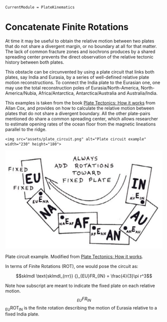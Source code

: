 ```@meta
CurrentModule = PlateKinematics
```

# Concatenate Finite Rotations

At time it may be useful to obtain the relative motion between two plates that do not share a divergent margin, or no boundary at all for that matter. The lack of common fracture zones and isochrons produces by a shared spreading center prevents the direct observation of the relative tectonic history between both plates. 

This obstacle can be circunvented by using a plate circuit that links both plates, say India and Eurasia, by a series of well-defined relative plate motion reconstructions. To connect the India plate to the Eurasian one, one may use the total reconstruction poles of Eurasia/North-America, North-America/Nubia, Africa/Antarctica, Antarctica/Australia and Australia/India.

This examples is taken from the book [Plate Tectonics: How it works] from Allan Cox, and provides on how to calculate the relative motion between plates that do not share a divergent boundary. All the other plate-pairs mentioned do share a common spreading center, which allows researcher to estimate opening rates of the ocean floor from the magnetic lineations parallel to the ridge.

```@raw html
<img src="assets/plate_circuit.png" alt="Plate circuit example" width="230" height="180">
```
![alt text](assets/plate_circuit.png)

Plate circuit example. Modified from [Plate Tectonics: How it works].

In terms of Finite Rotations (ROT), one would pose the circuit as:


```math
sklmdl \text{sklmdl_{rrr}} {}_{EU}FR_{IN} = \frac{4}{3}\pi r^3
```

Note how subscript are meant to indicate the fixed plate on each relative motion. $${}_{EU}FR_{IN}$$ <sub>EU</sub>ROT<sub>IN</sub> is the finite rotation describing the motion of Eurasia relative to a fixed India plate.


[Plate Tectonics: How it works]: https://www.wiley.com/en-us/Plate+Tectonics%3A+How+It+Works-p-9781444314212